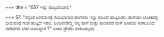 +++
title = "057 ಇನ್ನು ಹುಟ್ಟದೆಯಿರಲಿ"

+++
57. "ನನ್ನಂತೆ ಅವಮಾನಕ್ಕೆ ಗುರಿಯಾಗುವ ಹೆಂಗಸರು ಇನ್ನು ಮುಂದೆ ಹುಟ್ಟದಿರಲಿ. ಹಾಗೆಯೇ ಲೋಕದಲ್ಲಿ ಭೀಮನಂಥ ಗಂಡ ಹುಟ್ಟದೆ ಇರಲಿ. ಹಿಂದಿನವರಲ್ಲ್ಲಿ ನನ್ನ ಹಾಗೆ ಮತ್ತು ಪಾಂಡವರ ಹಾಗೆ ಅತಿಶಯ ಸಂಕಟದಿಂದ ನವೆದವರು ಬೇರೆ ಯಾರಿದ್ದಾರೆ ?" ಎಂದು ದ್ರೌಪದಿ ಸಂಕಟಪಟ್ಟಳು.
